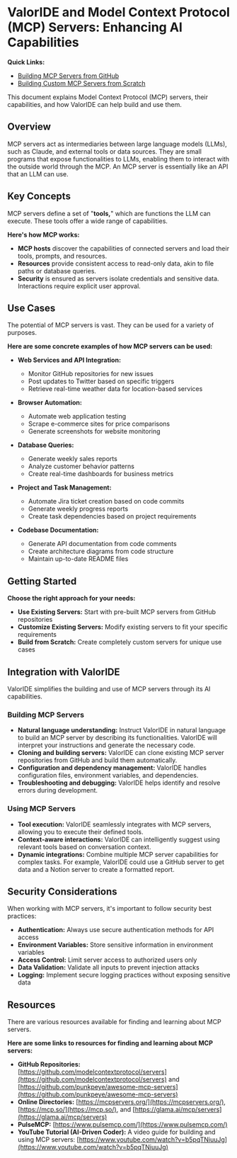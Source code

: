 # ValorIDE and Model Context Protocol (MCP) Servers: Enhancing AI Capabilities

**Quick Links:**

- [Building MCP Servers from GitHub](mcp-server-from-github.md)
- [Building Custom MCP Servers from Scratch](mcp-server-from-scratch.md)

This document explains Model Context Protocol (MCP) servers, their capabilities, and how ValorIDE can help build and use them.

## Overview

MCP servers act as intermediaries between large language models (LLMs), such as Claude, and external tools or data sources. They are small programs that expose functionalities to LLMs, enabling them to interact with the outside world through the MCP. An MCP server is essentially like an API that an LLM can use.

## Key Concepts

MCP servers define a set of "**tools,**" which are functions the LLM can execute. These tools offer a wide range of capabilities.

**Here's how MCP works:**

- **MCP hosts** discover the capabilities of connected servers and load their tools, prompts, and resources.
- **Resources** provide consistent access to read-only data, akin to file paths or database queries.
- **Security** is ensured as servers isolate credentials and sensitive data. Interactions require explicit user approval.

## Use Cases

The potential of MCP servers is vast. They can be used for a variety of purposes.

**Here are some concrete examples of how MCP servers can be used:**

- **Web Services and API Integration:**

  - Monitor GitHub repositories for new issues
  - Post updates to Twitter based on specific triggers
  - Retrieve real-time weather data for location-based services

- **Browser Automation:**

  - Automate web application testing
  - Scrape e-commerce sites for price comparisons
  - Generate screenshots for website monitoring

- **Database Queries:**

  - Generate weekly sales reports
  - Analyze customer behavior patterns
  - Create real-time dashboards for business metrics

- **Project and Task Management:**

  - Automate Jira ticket creation based on code commits
  - Generate weekly progress reports
  - Create task dependencies based on project requirements

- **Codebase Documentation:**
  - Generate API documentation from code comments
  - Create architecture diagrams from code structure
  - Maintain up-to-date README files

## Getting Started

**Choose the right approach for your needs:**

- **Use Existing Servers:** Start with pre-built MCP servers from GitHub repositories
- **Customize Existing Servers:** Modify existing servers to fit your specific requirements
- **Build from Scratch:** Create completely custom servers for unique use cases

## Integration with ValorIDE

ValorIDE simplifies the building and use of MCP servers through its AI capabilities.

### Building MCP Servers

- **Natural language understanding:** Instruct ValorIDE in natural language to build an MCP server by describing its functionalities. ValorIDE will interpret your instructions and generate the necessary code.
- **Cloning and building servers:** ValorIDE can clone existing MCP server repositories from GitHub and build them automatically.
- **Configuration and dependency management:** ValorIDE handles configuration files, environment variables, and dependencies.
- **Troubleshooting and debugging:** ValorIDE helps identify and resolve errors during development.

### Using MCP Servers

- **Tool execution:** ValorIDE seamlessly integrates with MCP servers, allowing you to execute their defined tools.
- **Context-aware interactions:** ValorIDE can intelligently suggest using relevant tools based on conversation context.
- **Dynamic integrations:** Combine multiple MCP server capabilities for complex tasks. For example, ValorIDE could use a GitHub server to get data and a Notion server to create a formatted report.

## Security Considerations

When working with MCP servers, it's important to follow security best practices:

- **Authentication:** Always use secure authentication methods for API access
- **Environment Variables:** Store sensitive information in environment variables
- **Access Control:** Limit server access to authorized users only
- **Data Validation:** Validate all inputs to prevent injection attacks
- **Logging:** Implement secure logging practices without exposing sensitive data

## Resources

There are various resources available for finding and learning about MCP servers.

**Here are some links to resources for finding and learning about MCP servers:**

- **GitHub Repositories:** [https://github.com/modelcontextprotocol/servers](https://github.com/modelcontextprotocol/servers) and [https://github.com/punkpeye/awesome-mcp-servers](https://github.com/punkpeye/awesome-mcp-servers)
- **Online Directories:** [https://mcpservers.org/](https://mcpservers.org/), [https://mcp.so/](https://mcp.so/), and [https://glama.ai/mcp/servers](https://glama.ai/mcp/servers)
- **PulseMCP:** [https://www.pulsemcp.com/](https://www.pulsemcp.com/)
- **YouTube Tutorial (AI-Driven Coder):** A video guide for building and using MCP servers: [https://www.youtube.com/watch?v=b5pqTNiuuJg](https://www.youtube.com/watch?v=b5pqTNiuuJg)
